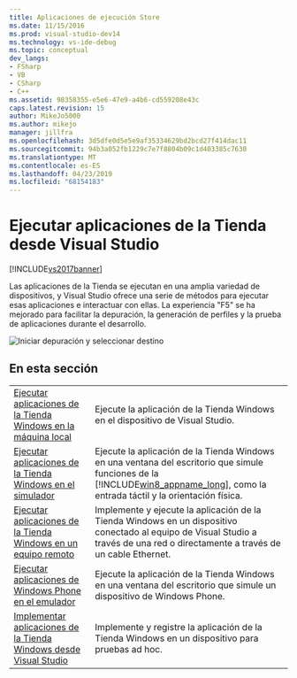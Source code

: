 ```yaml
---
title: Aplicaciones de ejecución Store
ms.date: 11/15/2016
ms.prod: visual-studio-dev14
ms.technology: vs-ide-debug
ms.topic: conceptual
dev_langs:
- FSharp
- VB
- CSharp
- C++
ms.assetid: 98358355-e5e6-47e9-a4b6-cd559208e43c
caps.latest.revision: 15
author: MikeJo5000
ms.author: mikejo
manager: jillfra
ms.openlocfilehash: 3d5dfe0d5e5e9af35334629bd2bcd27f414dac11
ms.sourcegitcommit: 94b3a052fb1229c7e7f8804b09c1d403385c7630
ms.translationtype: MT
ms.contentlocale: es-ES
ms.lasthandoff: 04/23/2019
ms.locfileid: "68154183"
---
```

# <a name="run-store-apps-from-visual-studio"></a>Ejecutar aplicaciones de la Tienda desde Visual Studio
[!INCLUDE[vs2017banner](../includes/vs2017banner.md)]

Las aplicaciones de la Tienda se ejecutan en una amplia variedad de dispositivos, y Visual Studio ofrece una serie de métodos para ejecutar esas aplicaciones e interactuar con ellas. La experiencia "F5" se ha mejorado para facilitar la depuración, la generación de perfiles y la prueba de aplicaciones durante el desarrollo.

 ![Iniciar depuración y seleccionar destino](../debugger/media/vsrun-dropdownlist.png "VSRUN_DropDownList")

## <a name="in-this-section"></a>En esta sección

|||
|-|-|
|[Ejecutar aplicaciones de la Tienda Windows en la máquina local](../debugger/run-windows-store-apps-on-the-local-machine.md)|Ejecute la aplicación de la Tienda Windows en el dispositivo de Visual Studio.|
|[Ejecutar aplicaciones de la Tienda Windows en el simulador](../debugger/run-windows-store-apps-in-the-simulator.md)|Ejecute la aplicación de la Tienda Windows en una ventana del escritorio que simule funciones de la [!INCLUDE[win8_appname_long](../includes/win8-appname-long-md.md)], como la entrada táctil y la orientación física.|
|[Ejecutar aplicaciones de la Tienda Windows en un equipo remoto](../debugger/run-windows-store-apps-on-a-remote-machine.md)|Implemente y ejecute la aplicación de la Tienda Windows en un dispositivo conectado al equipo de Visual Studio a través de una red o directamente a través de un cable Ethernet.|
|[Ejecutar aplicaciones de Windows Phone en el emulador](../debugger/run-windows-phone-apps-in-the-emulator.md)|Ejecute la aplicación de la Tienda Windows en una ventana del escritorio que simule un dispositivo de Windows Phone.|
|[Implementar aplicaciones de la Tienda Windows desde Visual Studio](../debugger/deploy-windows-store-apps-from-visual-studio.md)|Implemente y registre la aplicación de la Tienda Windows en un dispositivo para pruebas ad hoc.|
